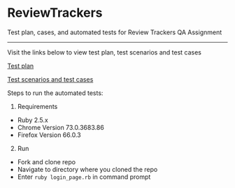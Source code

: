 # ReviewTrackers

Test plan, cases, and automated tests for Review Trackers QA Assignment

---
Visit the links below to view test plan, test scenarios and test cases

[Test plan](https://docs.google.com/document/d/1Tbw5RqoTDj1z7gUyB7xCx5p-XyxyUYlh2yQ9cWSdu30/edit?usp=sharing)

[Test scenarios and test cases](https://docs.google.com/spreadsheets/d/1sT9qzbzTRnRJtqMKYjK0TsEePn-qSSbM1xf0lTRN7ag/edit?usp=sharing)


Steps to run the automated tests:

1. Requirements
  - Ruby 2.5.x
  - Chrome Version 73.0.3683.86
  - Firefox Version 66.0.3
  
2. Run 
  - Fork and clone repo
  - Navigate to directory where you cloned the repo
  - Enter `ruby login_page.rb` in command prompt
